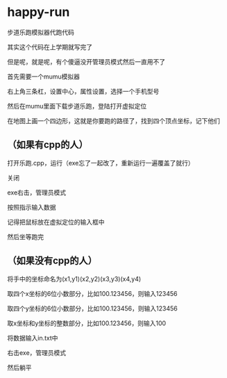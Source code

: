# happy-run
步道乐跑模拟器代跑代码

其实这个代码在上学期就写完了

但是呢，就是呢，有个傻逼没开管理员模式然后一直用不了

首先需要一个mumu模拟器

右上角三条杠，设置中心，属性设置，选择一个手机型号

然后在mumu里面下载步道乐跑，登陆打开虚拟定位

在地图上画一个四边形，这就是你要跑的路径了，找到四个顶点坐标，记下他们

## （如果有cpp的人） ##

打开乐跑.cpp，运行（exe忘了一起改了，重新运行一遍覆盖了就行）

关闭

exe右击，管理员模式

按照指示输入数据

记得把鼠标放在虚拟定位的输入框中

然后坐等跑完


## （如果没有cpp的人） ##

将手中的坐标命名为(x1,y1)(x2,y2)(x3,y3)(x4,y4)

取四个x坐标的6位小数部分，比如100.123456，则输入123456


取四个y坐标的6位小数部分，比如100.123456，则输入123456


取x坐标和y坐标的整数部分，比如100.123456，则输入100

将数据输入in.txt中

右击exe，管理员模式

然后躺平
